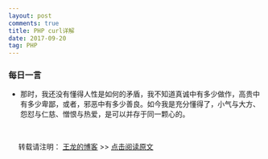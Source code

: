 ```yaml
---
layout: post
comments: true
title: PHP curl详解
date: 2017-09-20
tag: PHP
---
```

 
 
 
 ### 每日一言
 * 那时，我还没有懂得人性是如何的矛盾，我不知道真诚中有多少做作，高贵中有多少卑鄙，或者，邪恶中有多少善良。如今我是充分懂得了，小气与大方、怨怼与仁慈、憎恨与热爱，是可以并存于同一颗心的。
 
 
 <br>
 
 &nbsp;&nbsp;&nbsp;&nbsp;
 转载请注明： [王龙的博客](http://wanglong.org.cn)  >>  [点击阅读原文](http://wanglong.org.cn/2017/09/PHP_Curl_tutorial/)